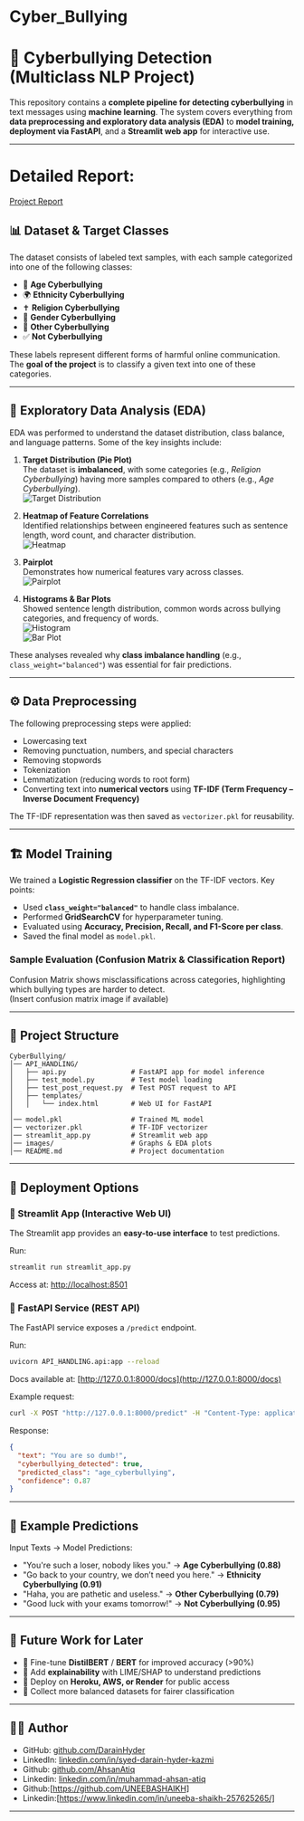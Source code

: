 # Cyber_Bullying

# 🚨 Cyberbullying Detection (Multiclass NLP Project)

This repository contains a **complete pipeline for detecting cyberbullying** in text messages using **machine learning**. 
The system covers everything from **data preprocessing and exploratory data analysis (EDA)** to **model training, deployment via FastAPI**, 
and a **Streamlit web app** for interactive use.

---

# Detailed Report: 
[Project Report](https://drive.google.com/file/d/1-g8ZK-GbZwd5Z3LefBzAD-_JJtKj2_3q/view?usp=sharing)

## 📊 Dataset & Target Classes

The dataset consists of labeled text samples, with each sample categorized into one of the following classes:

- 🧑 **Age Cyberbullying**  
- 🌍 **Ethnicity Cyberbullying**  
- ✝️ **Religion Cyberbullying**  
- 🚻 **Gender Cyberbullying**  
- 🔹 **Other Cyberbullying**  
- ✅ **Not Cyberbullying**  

These labels represent different forms of harmful online communication. The **goal of the project** is to classify a given text into one of these categories.

---

## 🔬 Exploratory Data Analysis (EDA)

EDA was performed to understand the dataset distribution, class balance, and language patterns. Some of the key insights include:

1. **Target Distribution (Pie Plot)**  
   The dataset is **imbalanced**, with some categories (e.g., *Religion Cyberbullying*) having more samples compared to others (e.g., *Age Cyberbullying*).  
   ![Target Distribution](assets/pie_chart.png)

2. **Heatmap of Feature Correlations**  
   Identified relationships between engineered features such as sentence length, word count, and character distribution.  
   ![Heatmap](assets/heatmap.png)

3. **Pairplot**  
   Demonstrates how numerical features vary across classes.  
   ![Pairplot](assets/pairplot.png)

4. **Histograms & Bar Plots**  
   Showed sentence length distribution, common words across bullying categories, and frequency of words.  
   ![Histogram](assets/histplot.png)  
   ![Bar Plot](assets/barplot.png)  

These analyses revealed why **class imbalance handling** (e.g., `class_weight="balanced"`) was essential for fair predictions.

---

## ⚙️ Data Preprocessing

The following preprocessing steps were applied:

- Lowercasing text  
- Removing punctuation, numbers, and special characters  
- Removing stopwords  
- Tokenization  
- Lemmatization (reducing words to root form)  
- Converting text into **numerical vectors** using **TF-IDF (Term Frequency – Inverse Document Frequency)**  

The TF-IDF representation was then saved as `vectorizer.pkl` for reusability.

---

## 🏗️ Model Training

We trained a **Logistic Regression classifier** on the TF-IDF vectors. Key points:

- Used **`class_weight="balanced"`** to handle class imbalance.  
- Performed **GridSearchCV** for hyperparameter tuning.  
- Evaluated using **Accuracy, Precision, Recall, and F1-Score per class**.  
- Saved the final model as `model.pkl`.  

### Sample Evaluation (Confusion Matrix & Classification Report)

Confusion Matrix shows misclassifications across categories, highlighting which bullying types are harder to detect.  
(Insert confusion matrix image if available)

---

## 📂 Project Structure

```
CyberBullying/
│── API_HANDLING/
│   ├── api.py                # FastAPI app for model inference
│   ├── test_model.py         # Test model loading
│   ├── test_post_request.py  # Test POST request to API
│   ├── templates/
│   │   └── index.html        # Web UI for FastAPI
│
│── model.pkl                 # Trained ML model
│── vectorizer.pkl            # TF-IDF vectorizer
│── streamlit_app.py          # Streamlit web app
│── images/                   # Graphs & EDA plots
│── README.md                 # Project documentation
```

---

## 🚀 Deployment Options

### 🔹 Streamlit App (Interactive Web UI)
The Streamlit app provides an **easy-to-use interface** to test predictions.

Run:
```bash
streamlit run streamlit_app.py
```
Access at: [http://localhost:8501](http://localhost:8501)

### 🔹 FastAPI Service (REST API)
The FastAPI service exposes a `/predict` endpoint.

Run:
```bash
uvicorn API_HANDLING.api:app --reload
```
Docs available at: [http://127.0.0.1:8000/docs](http://127.0.0.1:8000/docs)

Example request:
```bash
curl -X POST "http://127.0.0.1:8000/predict" -H "Content-Type: application/json" -d "{"text":"You are so dumb!"}"
```

Response:
```json
{
  "text": "You are so dumb!",
  "cyberbullying_detected": true,
  "predicted_class": "age_cyberbullying",
  "confidence": 0.87
}
```

---



## 🎯 Example Predictions

Input Texts → Model Predictions:

- "You're such a loser, nobody likes you." → **Age Cyberbullying (0.88)**  
- "Go back to your country, we don’t need you here." → **Ethnicity Cyberbullying (0.91)**  
- "Haha, you are pathetic and useless." → **Other Cyberbullying (0.79)**  
- "Good luck with your exams tomorrow!" → **Not Cyberbullying (0.95)**  

---

## 📌 Future Work for Later

- 🔹 Fine-tune **DistilBERT** / **BERT** for improved accuracy (>90%)  
- 🔹 Add **explainability** with LIME/SHAP to understand predictions  
- 🔹 Deploy on **Heroku, AWS, or Render** for public access  
- 🔹 Collect more balanced datasets for fairer classification  

---

## 👨‍💻 Author
  
  - GitHub: [github.com/DarainHyder](https://github.com/DarainHyder)
  - LinkedIn: [linkedin.com/in/syed-darain-hyder-kazmi](https://linkedin.com/in/syed-darain-hyder-kazmi)
  - Github: [github.com/AhsanAtiq](https://github.com/ahsanatiq05)
  - Linkedin: [linkedin.com/in/muhammad-ahsan-atiq](https://www.linkedin.com/in/muhammad-ahsan-atiq-399653378/)
  - Github:[https://github.com/UNEEBASHAIKH]
  - Linkedin:[https://www.linkedin.com/in/uneeba-shaikh-257625265/]


---

